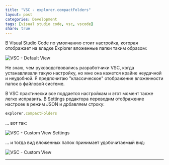 ```yaml
---
title: "VSC - explorer.compactFolders"
layout: post
categories: Development
tags: [visual studio code, vsc, vscode]
share: true
---
```


В Visual Studio Code по умолчанию стоит настройка, которая отображает на владке Explorer вложенные папки таким образом:

![VSC - Default View]({{site.url}}/images/uploads/2024/07/default_view.png "VSC - Default View")

Не знаю, чем руководствовались разработчики VSC, когда устанавливали такую настройку, но мне она кажется крайне неудачной и неудобной. Я предпочитаю "классическое" отображение вложенности папок в файловой системе.

В VSC практически все поддается настройкам и этот момент также легко исправить. В Settings редактора переводим отображение настроек в режим JSON и дрбавляем строку:

```js
explorer.compactFolders
```

... вот так:

![VSC - Custom View Settings]({{site.url}}/images/uploads/2024/07/custom_view_settings.png "VSC - Custom View Settings")

... и тогда вид вложенных папок принимает удобочитаемый вид:

![VSC - Custom View]({{site.url}}/images/uploads/2024/07/custom_view.png "VSC - Custom View")

---